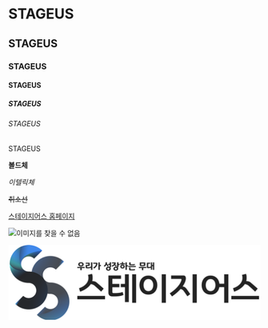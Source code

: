 # STAGEUS
## STAGEUS
### STAGEUS
#### STAGEUS
##### STAGEUS
###### STAGEUS
STAGEUS

**볼드체**

*이텔릭체*

~~취소선~~

[스테이지어스 홈페이지](https://www.stageus.co.kr)

![이미지를 찾을 수 없음](https://stageus.co.kr/img/logoBlack.png)

![이미지를 찾을 수 없음](public/img/logoBlack.png)


























<!-- # Introduction
주식회사 스테이지어스의 소개 홈페이지

SEO를 위해 바닐라 웹으로 개발

Next.js공부 후 React로 리팩토링 예정

# Address
### [스테이지어스 | 개발자 육성 센터](http://www.stageus.co.kr)

# Database Table
#### homepage.register table
|Column|Data Type|
|---|---|
|seq|serial|
|name|varchar(10)|
|contact|varchar(11)|
|job|varchar(14)|
|option|varchar(50)|
|register_date|timestamp|
|generation|smallint|
|duration|varchar(50)|
|memo|varchar(100)|
|subject|varchar(20)|

# Version History

### 2021 05 25
- 간이 웹 사이트 개발 (웹 서버 구축, 기본 DOM 구조 생성)
- banner, introduction, information 부분 개발

### 2021 05 26
- 모바일 해상도 대응
- differentiation 부분 개발

### 2021 06 05
- 요소 크기 조절 및 디자인 조정

### 2021 06 07
- target 부분 개발
- 해상도별 Media-Query 파일 분할
- footer에 copyright 및 기타 메뉴 추가

### 2021 06 08
- 백엔드 서버를 tomcat에서 node.js

### 2021 06 09
- public 폴더 생성
- STYLE 부분 개발
- 모바일 해상도 대응 수정

### 2021 06 10
- CSS 최적화
- box-shadow 및 color 속성 수정
- BENEFIT 부분 개발

### 2021 06 11
- SSL 적용
- HTTP to HTTPS 리디렉션 적용

### 2021 06 12
- 잘못된 URL 접근시 출력할 페이지 적용
- robots 반환 api 

### 2021 06 17
- sitemap.xml 추가
- pdf 파일 관련 백엔드 API 수정 및 생성

### 2021 07 26
- 웹 사이트 프론트엔드 수정 업데이트
- 전체 구조 변경
- 텍스트 및 사진 데이터 변경

### 2021 07 26
- 텍스트 및 사진 데이터 변경
- 아이콘 이미지 확장자 svg 형태로 변경

### 2021 08 09
- 모바일 해상도 대응 media-query 수정
- 몇몇 내용 수정

### 2021 08 11
- 소개 / 성과물 / FAQ 페이지 미들웨어 API 추가
- header & footer 템플릿 html 및 css 생성

### 2021 08 15
- FAQ 페이지 구성 완료
- FAQ 페이지 CSS 개발 및 CSS_mobile 개발
- index 페이지 반응형 CSS 소량 수정

### 2021 10 14
- postgreSQL 기반 RDB 구축
- register page 개발
- POST & GET register API 개발

### 2021 10 25
- register 테이블 수정
- management page 개발
- JWT Auth 기능 추가
- DELETE register API 개발

### 2021 10 26
- management page 수정 기능 개발
- PUT register API 개발

### 2021 11 18
- 스테이지어스 커뮤니티 사이트 회의 -->